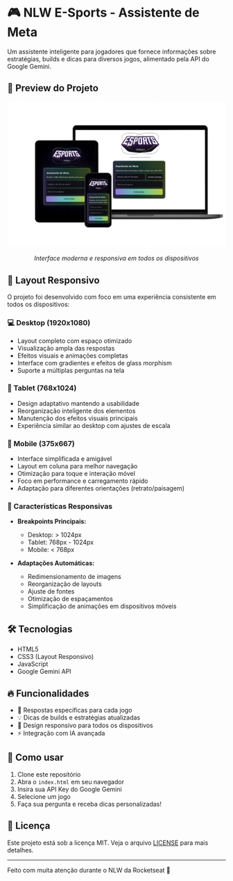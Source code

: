 # 🎮 NLW E-Sports - Assistente de Meta

Um assistente inteligente para jogadores que fornece informações sobre estratégias, builds e dicas para diversos jogos, alimentado pela API do Google Gemini.

## 🎨 Preview do Projeto

<div align="center">

![Mockup dos Dispositivos](./assets/mockup-.png)

_Interface moderna e responsiva em todos os dispositivos_

</div>

## 📱 Layout Responsivo

O projeto foi desenvolvido com foco em uma experiência consistente em todos os dispositivos:

### 💻 Desktop (1920x1080)

- Layout completo com espaço otimizado
- Visualização ampla das respostas
- Efeitos visuais e animações completas
- Interface com gradientes e efeitos de glass morphism
- Suporte a múltiplas perguntas na tela

### 📱 Tablet (768x1024)

- Design adaptativo mantendo a usabilidade
- Reorganização inteligente dos elementos
- Manutenção dos efeitos visuais principais
- Experiência similar ao desktop com ajustes de escala

### 📱 Mobile (375x667)

- Interface simplificada e amigável
- Layout em coluna para melhor navegação
- Otimização para toque e interação móvel
- Foco em performance e carregamento rápido
- Adaptação para diferentes orientações (retrato/paisagem)

### 🎯 Características Responsivas

- **Breakpoints Principais:**

  - Desktop: > 1024px
  - Tablet: 768px - 1024px
  - Mobile: < 768px

- **Adaptações Automáticas:**
  - Redimensionamento de imagens
  - Reorganização de layouts
  - Ajuste de fontes
  - Otimização de espaçamentos
  - Simplificação de animações em dispositivos móveis

## 🛠️ Tecnologias

- HTML5
- CSS3 (Layout Responsivo)
- JavaScript
- Google Gemini API

## 🔥 Funcionalidades

- 🎯 Respostas específicas para cada jogo
- 💡 Dicas de builds e estratégias atualizadas
- 📱 Design responsivo para todos os dispositivos
- ⚡ Integração com IA avançada

## 🚀 Como usar

1. Clone este repositório
2. Abra o `index.html` em seu navegador
3. Insira sua API Key do Google Gemini
4. Selecione um jogo
5. Faça sua pergunta e receba dicas personalizadas!

## 📝 Licença

Este projeto está sob a licença MIT. Veja o arquivo [LICENSE](LICENSE) para mais detalhes.

---

Feito com muita atenção durante o NLW da Rocketseat 🚀
